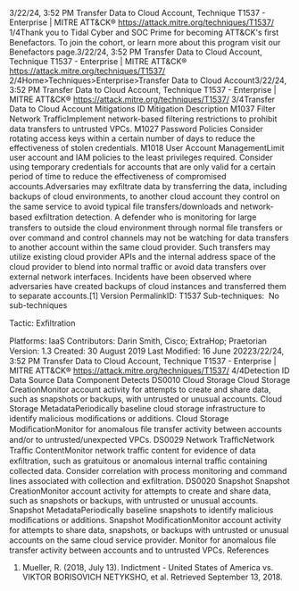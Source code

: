 3/22/24, 3:52 PM Transfer Data to Cloud Account, Technique T1537 - Enterprise | MITRE ATT&CK®
https://attack.mitre.org/techniques/T1537/ 1/4Thank you to Tidal Cyber and SOC Prime for becoming ATT&CK's ﬁrst Benefactors. To join the cohort, or learn more about this program visit our
Benefactors page.3/22/24, 3:52 PM Transfer Data to Cloud Account, Technique T1537 - Enterprise | MITRE ATT&CK®
https://attack.mitre.org/techniques/T1537/ 2/4Home>Techniques>Enterprise>Transfer Data to Cloud Account3/22/24, 3:52 PM Transfer Data to Cloud Account, Technique T1537 - Enterprise | MITRE ATT&CK®
https://attack.mitre.org/techniques/T1537/ 3/4Transfer Data to Cloud Account
Mitigations
ID Mitigation Description
M1037 Filter Network
TraﬃcImplement network-based ﬁltering restrictions to prohibit data transfers to untrusted VPCs.
M1027 Password Policies Consider rotating access keys within a certain number of days to reduce the effectiveness of stolen
credentials.
M1018 User Account
ManagementLimit user account and IAM policies to the least privileges required. Consider using temporary
credentials for accounts that are only valid for a certain period of time to reduce the effectiveness of
compromised accounts.Adversaries may exﬁltrate data by transferring the data, including backups of cloud environments, to another cloud account they control on
the same service to avoid typical ﬁle transfers/downloads and network-based exﬁltration detection.
A defender who is monitoring for large transfers to outside the cloud environment through normal ﬁle transfers or over command and
control channels may not be watching for data transfers to another account within the same cloud provider. Such transfers may utilize
existing cloud provider APIs and the internal address space of the cloud provider to blend into normal traﬃc or avoid data transfers over
external network interfaces.
Incidents have been observed where adversaries have created backups of cloud instances and transferred them to separate accounts.[1]
Version PermalinkID: T1537
Sub-techniques:  No sub-techniques

Tactic: Exﬁltration

Platforms: IaaS
Contributors: Darin Smith, Cisco; ExtraHop; Praetorian
Version: 1.3
Created: 30 August 2019
Last Modiﬁed: 16 June 20223/22/24, 3:52 PM Transfer Data to Cloud Account, Technique T1537 - Enterprise | MITRE ATT&CK®
https://attack.mitre.org/techniques/T1537/ 4/4Detection
ID Data Source Data Component Detects
DS0010 Cloud Storage Cloud Storage
CreationMonitor account activity for attempts to create and share data, such as snapshots or
backups, with untrusted or unusual accounts.
Cloud Storage
MetadataPeriodically baseline cloud storage infrastructure to identify malicious modiﬁcations
or additions.
Cloud Storage
ModiﬁcationMonitor for anomalous ﬁle transfer activity between accounts and/or to
untrusted/unexpected VPCs.
DS0029 Network TraﬃcNetwork Traﬃc
ContentMonitor network traﬃc content for evidence of data exﬁltration, such as gratuitous or
anomalous internal traﬃc containing collected data. Consider correlation with process
monitoring and command lines associated with collection and exﬁltration.
DS0020 Snapshot Snapshot
CreationMonitor account activity for attempts to create and share data, such as snapshots or
backups, with untrusted or unusual accounts.
Snapshot
MetadataPeriodically baseline snapshots to identify malicious modiﬁcations or additions.
Snapshot
ModiﬁcationMonitor account activity for attempts to share data, snapshots, or backups with
untrusted or unusual accounts on the same cloud service provider. Monitor for
anomalous ﬁle transfer activity between accounts and to untrusted VPCs.
References
1. Mueller, R. (2018, July 13). Indictment - United States of
America vs. VIKTOR BORISOVICH NETYKSHO, et al. Retrieved
September 13, 2018.